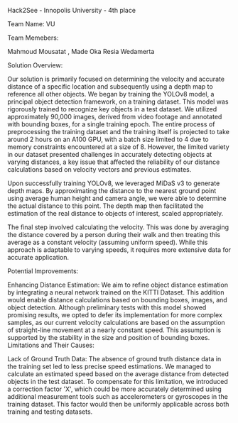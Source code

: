 Hack2See - Innopolis University - 4th place

Team Name: VU

Team Memebers: 

Mahmoud Mousatat , Made Oka Resia Wedamerta

Solution Overview:

Our solution is primarily focused on determining the velocity and accurate distance of a specific location and subsequently using a depth map to reference all other objects. We began by training the YOLOv8 model, a principal object detection framework, on a training dataset. This model was rigorously trained to recognize key objects in a test dataset. We utilized approximately 90,000 images, derived from video footage and annotated with bounding boxes, for a single training epoch. The entire process of preprocessing the training dataset and the training itself is projected to take around 2 hours on an A100 GPU, with a batch size limited to 4 due to memory constraints encountered at a size of 8. However, the limited variety in our dataset presented challenges in accurately detecting objects at varying distances, a key issue that affected the reliability of our distance calculations based on velocity vectors and previous estimates.

Upon successfully training YOLOv8, we leveraged MiDaS v3 to generate depth maps. By approximating the distance to the nearest ground point using average human height and camera angle, we were able to determine the actual distance to this point. The depth map then facilitated the estimation of the real distance to objects of interest, scaled appropriately.

The final step involved calculating the velocity. This was done by averaging the distance covered by a person during their walk and then treating this average as a constant velocity (assuming uniform speed). While this approach is adaptable to varying speeds, it requires more extensive data for accurate application.

Potential Improvements:

Enhancing Distance Estimation: We aim to refine object distance estimation by integrating a neural network trained on the KITTI Dataset. This addition would enable distance calculations based on bounding boxes, images, and object detection. Although preliminary tests with this model showed promising results, we opted to defer its implementation for more complex samples, as our current velocity calculations are based on the assumption of straight-line movement at a nearly constant speed. This assumption is supported by the stability in the size and position of bounding boxes.
Limitations and Their Causes:

Lack of Ground Truth Data: The absence of ground truth distance data in the training set led to less precise speed estimations. We managed to calculate an estimated speed based on the average distance from detected objects in the test dataset. To compensate for this limitation, we introduced a correction factor 'X', which could be more accurately determined using additional measurement tools such as accelerometers or gyroscopes in the training dataset. This factor would then be uniformly applicable across both training and testing datasets.
